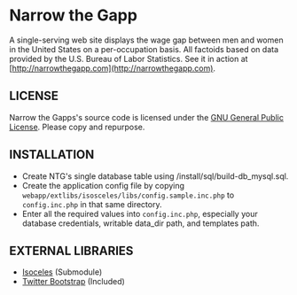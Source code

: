 # Narrow the Gapp

A single-serving web site displays the wage gap between men and women in the United States on a per-occupation basis.
All factoids based on data provided by the U.S. Bureau of Labor Statistics. See it in action at 
[http://narrowthegapp.com](http://narrowthegapp.com).

## LICENSE

Narrow the Gapps's source code is licensed under the
[GNU General Public License](http://www.gnu.org/licenses/gpl.html). Please copy and repurpose.

## INSTALLATION

* Create NTG's single database table using /install/sql/build-db_mysql.sql.
* Create the application config file by copying `webapp/extlibs/isosceles/libs/config.sample.inc.php` to
  `config.inc.php` in that same directory.
* Enter all the required values into `config.inc.php`, especially your database credentials, writable data_dir path,
  and templates path.

## EXTERNAL LIBRARIES

- [Isoceles](http://isosceleskit.org) (Submodule) 
- [Twitter Bootstrap](http://twitter.github.com/bootstrap/) (Included)
